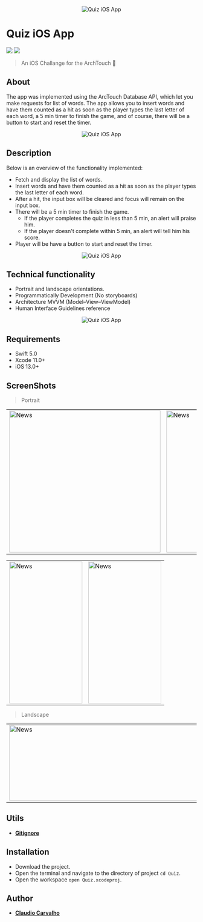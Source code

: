 <p align="center">
  <img src="https://github.com/ccarvofficial/quiz-challenge/blob/feature/readme-file/screenshots/github/header.png" alt="Quiz iOS App"/>
</p>

# Quiz iOS App

<p align="justify">
    <img src="https://img.shields.io/badge/Swift-5-orange.svg" />
    <img src="https://img.shields.io/badge/Platforms-iOS-blue.svg?style=flat" />
</p>

> An iOS Challange for the ArchTouch  🚀

## About

The app was implemented using the ArcTouch Database API, which let you make requests for list of words. The app allows you to insert words and have them counted as a hit as soon as the player types the last letter of each word,  a 5 min timer to finish the game, and of course, there will be a button to start and reset the timer.

<p align="center">
  <img src="https://github.com/ccarvofficial/quiz-challenge/blob/feature/readme-file/screenshots/github/main-01-2.png" alt="Quiz iOS App"/>
</p>

## Description
Below is an overview of the functionality implemented:

- Fetch and display the list of words.
- Insert words and have them counted as a hit as soon as the player types the last letter of each word.
- After a hit, the input box will be cleared and focus will remain on the input box.
- There will be a 5 min timer to finish the game.
   - If the player completes the quiz in less than 5 min, an alert will praise him.
   - If the player doesn't complete within 5 min, an alert will tell him his score.
- Player will be have a button to start and reset the timer.


<p align="center">
  <img src="https://github.com/ccarvofficial/quiz-challenge/blob/feature/readme-file/screenshots/github/main-03.png" alt="Quiz iOS App"/>
</p>

## Technical functionality

- Portrait and landscape orientations.
- Programmatically Development (No storyboards)
- Architecture MVVM (Model–View–ViewModel)
- Human Interface Guidelines reference

<p align="center">
  <img src="https://github.com/ccarvofficial/quiz-challenge/blob/feature/readme-file/screenshots/github/main-02.png" alt="Quiz iOS App"/>
</p>

## Requirements

- Swift 5.0
- Xcode 11.0+
- iOS 13.0+

## ScreenShots

> Portrait

<table style="width:100%">
  <tr>
    <td><img src="https://github.com/ccarvofficial/quiz-challenge/blob/feature/readme-file/screenshots/portrait/screenshot-01.png" alt="News" width=400 height=375/></td>
    <td><img src="https://github.com/ccarvofficial/quiz-challenge/blob/feature/readme-file/screenshots/portrait/screenshot-02.png" alt="News" width=400 height=375/></td>
    <td><img src="https://github.com/ccarvofficial/quiz-challenge/blob/feature/readme-file/screenshots/portrait/screenshot-03.png" alt="News" width=400 height=375/></td>
    <td><img src="https://github.com/ccarvofficial/quiz-challenge/blob/feature/readme-file/screenshots/portrait/screenshot-04.png" alt="News" width=400 height=375/></td>
  </tr>
</table>

<table style="width:100%">
  <tr>
    <td><img src="https://github.com/ccarvofficial/quiz-challenge/blob/development/screenshots/portrait/screenshot-05-1.png" alt="News" width=193 height=375/></td>
    <td><img src="https://github.com/ccarvofficial/quiz-challenge/blob/development/screenshots/portrait/screenshot-06-1.png" alt="News" width=193 height=375/></td>
  </tr>
</table>


> Landscape

<table style="width:100%">
  <tr>
    <td><img src="https://github.com/ccarvofficial/quiz-challenge/blob/feature/readme-file/screenshots/landscape/screenshot-07.png" alt="News" width=800 height=200/></td>
    <td><img src="https://github.com/ccarvofficial/quiz-challenge/blob/feature/readme-file/screenshots/landscape/screenshot-08.png" alt="News" width=800 height=200/></td>
  </tr>
</table>

## Utils

* [**Gitignore**](https://www.gitignore.io)

## Installation

* Download the project.
* Open the terminal and navigate to the directory of project ```cd Quiz```.
* Open the workspace ```open Quiz.xcodeproj```.
  
## Author

* [**Claudio Carvalho**](https://github.com/ccarvofficial)

